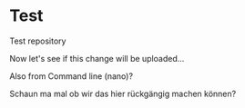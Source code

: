 # Test
Test repository

Now let's see if this change will be uploaded...

Also from Command line (nano)?

Schaun ma mal ob wir das hier rückgängig machen können?